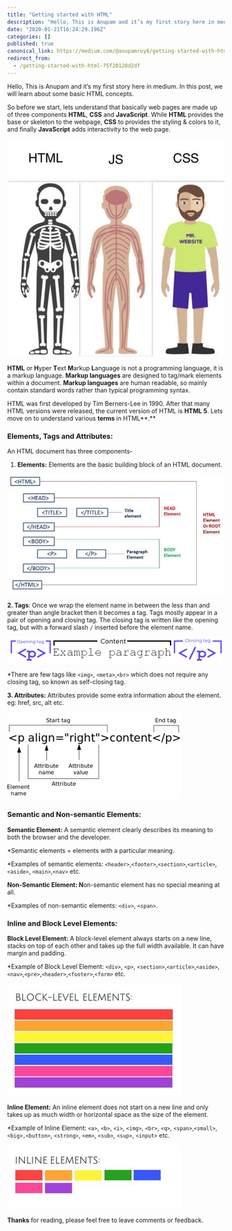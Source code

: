 ```yaml
---
title: "Getting started with HTML"
description: "Hello, This is Anupam and it’s my first story here in medium. In this post, we will learn about some basic HTML concepts."
date: "2020-01-21T16:24:29.196Z"
categories: []
published: true
canonical_link: https://medium.com/@anupamroy8/getting-started-with-html-75f20128d2df
redirect_from:
  - /getting-started-with-html-75f20128d2df
---
```


Hello, This is Anupam and it’s my first story here in medium. In this post, we will learn about some basic HTML concepts.

So before we start, lets understand that basically web pages are made up of three components **HTML**, **CSS** and **JavaScript**. While **HTML** provides the base or skeleton to the webpage, **CSS** to provides the styling & colors to it, and finally **JavaScript** adds interactivity to the web page.

![](./asset-1.jpeg)

**HTML** or **H**yper **T**ext **M**arkup **L**anguage is not a programming language, it is a markup language. **Markup languages** are designed to tag/mark elements within a document. **Markup languages** are human readable, so mainly contain standard words rather than typical programming syntax.

HTML was first developed by Tim Berners-Lee in 1990. After that many HTML versions were released, the current version of HTML is **HTML 5**. Lets move on to understand various **terms** in HTML**.**

### Elements, Tags and Attributes:

An HTML document has three components-

1.  **Elements:** Elements are the basic building block of an HTML document.

![](./asset-2.jpeg)

**2\. Tags**: Once we wrap the element name in between the less than and greater than angle bracket then it becomes a tag. Tags mostly appear in a pair of opening and closing tag. The closing tag is written like the opening tag, but with a forward slash `/` inserted before the element name.

![](./asset-3.png)

\*There are few tags like `<img>`, `<meta>`,`<br>` which does not require any closing tag, so known as self-closing tag.

**3\. Attributes:** Attributes provide some extra information about the element. eg: href, src, alt etc.

![](./asset-4.png)

### Semantic and Non-semantic Elements:

**Semantic Element:** A semantic element clearly describes its meaning to both the browser and the developer.

\*Semantic elements = elements with a particular meaning.

\*Examples of semantic elements: `<header>`,`<footer>`,`<section>`,`<article>`, `<aside>`, `<main>`,`<nav>` etc.

**Non-Semantic Element: N**on-semantic element has no special meaning at all.

\*Examples of non-semantic elements: `<div>`, `<span>`.

### Inline and Block Level Elements:

**Block Level Element:** A block-level element always starts on a new line, stacks on top of each other and takes up the full width available. It can have margin and padding.

\*Example of Block Level Element: `<div>`, `<p>`, `<section>`,`<article>`,`<aside>`,`<nav>`,`<pre>`,`<header>`,`<footer>`,`<form>` etc.

![](./asset-5.jpeg)

**Inline Element:** An inline element does not start on a new line and only takes up as much width or horizontal space as the size of the element.

\*Example of Inline Element: `<a>`, `<b>`, `<i>`, `<img>`, `<br>`, `<q>`, `<span>`,`<small>`,`<big>,<button>`, `<strong>`, `<em>`, `<sub>`, `<sup>`, `<input>` etc.

![](./asset-6.jpeg)

**Thanks** for reading, please feel free to leave comments or feedback.
